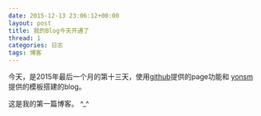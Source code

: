 ```yaml
---
date: 2015-12-13 23:06:12+00:00
layout: post
title: 我的Blog今天开通了
thread: 1
categories: 日志
tags: 博客
---
```


今天，是2015年最后一个月的第十三天，使用[github]提供的page功能和
[yonsm]提供的模板搭建的blog。
 
这是我的第一篇博客。 ^_^


[github]: http://github.com/        "github"
[yonsm]:http://yonsm.net/			"yonsm"
